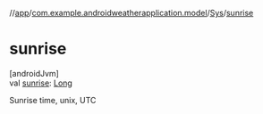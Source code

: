 //[app](../../../index.md)/[com.example.androidweatherapplication.model](../index.md)/[Sys](index.md)/[sunrise](sunrise.md)

# sunrise

[androidJvm]\
val [sunrise](sunrise.md): [Long](https://kotlinlang.org/api/latest/jvm/stdlib/kotlin/-long/index.html)

Sunrise time, unix, UTC
